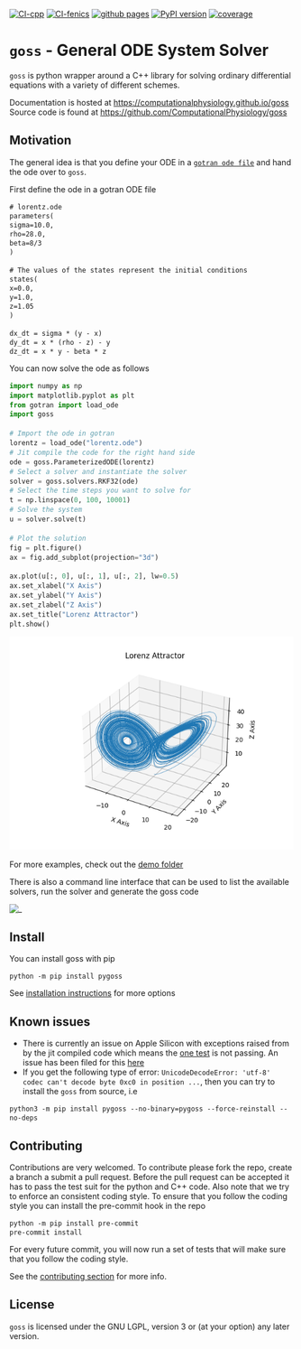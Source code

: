 [![CI-cpp](https://github.com/ComputationalPhysiology/goss/actions/workflows/cpp.yml/badge.svg)](https://github.com/ComputationalPhysiology/goss/actions/workflows/cpp.yml)
[![CI-fenics](https://github.com/ComputationalPhysiology/goss/actions/workflows/fenics.yml/badge.svg)](https://github.com/ComputationalPhysiology/goss/actions/workflows/fenics.yml)
[![github pages](https://github.com/ComputationalPhysiology/goss/actions/workflows/github-pages.yml/badge.svg)](https://github.com/ComputationalPhysiology/goss/actions/workflows/github-pages.yml)
[![PyPI version](https://badge.fury.io/py/pygoss.svg)](https://badge.fury.io/py/pygoss)
[![coverage](https://img.shields.io/endpoint?url=https://gist.githubusercontent.com/finsberg/a7290de789564f03eb6b1ee122fce423/raw/goss-badge.json)](https://img.shields.io/endpoint?url=https://gist.githubusercontent.com/finsberg/a7290de789564f03eb6b1ee122fce423/raw/goss-badge.json)

# `goss` - General ODE System Solver

`goss` is python wrapper around a C++ library for solving ordinary differential equations with a variety of different schemes.


Documentation is hosted at https://computationalphysiology.github.io/goss
Source code is found at https://github.com/ComputationalPhysiology/goss


## Motivation

The general idea is that you define your ODE in a [`gotran ode file`](https://github.com/ComputationalPhysiology/gotran) and hand the ode over to `goss`.

First define the ode in a gotran ODE file

```
# lorentz.ode
parameters(
sigma=10.0,
rho=28.0,
beta=8/3
)

# The values of the states represent the initial conditions
states(
x=0.0,
y=1.0,
z=1.05
)

dx_dt = sigma * (y - x)
dy_dt = x * (rho - z) - y
dz_dt = x * y - beta * z
```
You can now solve the ode as follows
```python
import numpy as np
import matplotlib.pyplot as plt
from gotran import load_ode
import goss

# Import the ode in gotran
lorentz = load_ode("lorentz.ode")
# Jit compile the code for the right hand side
ode = goss.ParameterizedODE(lorentz)
# Select a solver and instantiate the solver
solver = goss.solvers.RKF32(ode)
# Select the time steps you want to solve for
t = np.linspace(0, 100, 10001)
# Solve the system
u = solver.solve(t)

# Plot the solution
fig = plt.figure()
ax = fig.add_subplot(projection="3d")

ax.plot(u[:, 0], u[:, 1], u[:, 2], lw=0.5)
ax.set_xlabel("X Axis")
ax.set_ylabel("Y Axis")
ax.set_zlabel("Z Axis")
ax.set_title("Lorenz Attractor")
plt.show()
```
![_](https://raw.githubusercontent.com/ComputationalPhysiology/goss/main/docs/_static/lorentz.png)


For more examples, check out the [demo folder](https://github.com/ComputationalPhysiology/goss/tree/main/demo)

There is also a command line interface that can be used to list the available solvers, run the solver and generate the goss code

![_](https://raw.githubusercontent.com/ComputationalPhysiology/goss/main/docs/source/_static/cli.gif)



## Install

You can install goss with pip
```
python -m pip install pygoss
```
See [installation instructions](docs/install.md) for more options


## Known issues

- There is currently an issue on Apple Silicon with exceptions raised from by the jit compiled code which means the [one test](https://github.com/ComputationalPhysiology/goss/blob/main/tests/test_ode_bindings.py#L51) is not passing. An issue has been filed for this [here](https://github.com/wlav/cppyy/issues/68)
- If you get the following type of error: `UnicodeDecodeError: 'utf-8' codec can't decode byte 0xc0 in position ...`, then you can try to install the `goss` from source, i.e
```
python3 -m pip install pygoss --no-binary=pygoss --force-reinstall --no-deps
```

## Contributing

Contributions are very welcomed. To contribute please fork the repo, create a branch a submit a pull request. Before the pull request can be accepted it has to pass the test suit for the python and C++ code. Also note that we try to enforce an consistent coding style. To ensure that you follow the coding style you can install the pre-commit hook in the repo
```
python -m pip install pre-commit
pre-commit install
```
For every future commit, you will now run a set of tests that will make sure that you follow the coding style.

See the [contributing section](CONTRIBUTING.md) for more info.

## License
`goss` is licensed under the GNU LGPL, version 3 or (at your option) any later version.

